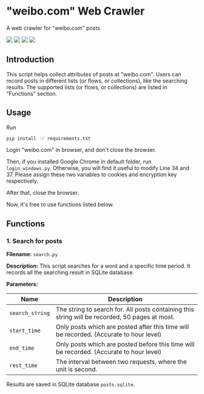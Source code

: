 # "weibo.com" Web Crawler

 A web crawler for "weibo.com" posts

![](https://shields.io/badge/OS-Microsoft%20Windows%2010%2064--bit-lightgray.svg)
![](https://shields.io/badge/dependencies-Google%20Chrome%20>=%2096-blue.svg)
![](https://shields.io/badge/dependencies-Python%203.9-blue.svg)
![](https://shields.io/badge/tests-Google%20Chrome%2096%20✔-brightgreen.svg)

## Introduction

This script helps collect attributes of posts at "weibo.com". Users can record posts in different lists (or flows, or collections), like the searching results. The supported lists (or flows, or collections) are listed in "Functions" section.

## Usage

Run

```bash
pip install -r requirements.txt
```

Login "weibo.com" in browser, and don't close the browser. 

Then, if you installed Google Chrome in default folder, run `login_windows.py`. Otherwise, you will find it useful to modify Line 34 and 37. Please assign these two variables to cookies and encryption key respectively.

After that, close the browser.

Now, it's free to use functions listed below.

## Functions

### 1.  Search for posts

**Filename:** `search.py`

**Description:** This script searches for a word and a specific time period.  It records all the searching result in SQLite database.

**Parameters:**

| Name            | Description                                                                                    |
| --------------- | ---------------------------------------------------------------------------------------------- |
| `search_string` | The string to search for. All posts containing this string will be recorded, 50 pages at most. |
| `start_time`    | Only posts which are posted after this time will be recorded. (Accurate to hour level)         |
| `end_time`      | Only posts which are posted before this time will be recorded. (Accurate to hour level)        |
| `rest_time`     | The interval between two requests, where the unit is second.                                   |

Results are saved in SQLite database `posts.sqlite`.
